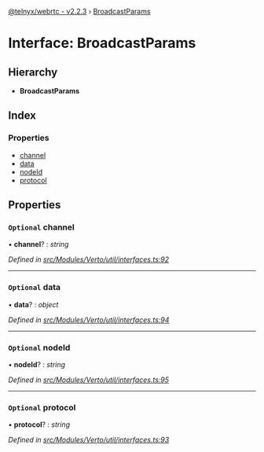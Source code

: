 [@telnyx/webrtc - v2.2.3](../README.md) › [BroadcastParams](broadcastparams.md)

# Interface: BroadcastParams

## Hierarchy

* **BroadcastParams**

## Index

### Properties

* [channel](broadcastparams.md#optional-channel)
* [data](broadcastparams.md#optional-data)
* [nodeId](broadcastparams.md#optional-nodeid)
* [protocol](broadcastparams.md#optional-protocol)

## Properties

### `Optional` channel

• **channel**? : *string*

*Defined in [src/Modules/Verto/util/interfaces.ts:92](https://github.com/team-telnyx/webrtc/blob/main/packages/js/src/Modules/Verto/util/interfaces.ts#L92)*

___

### `Optional` data

• **data**? : *object*

*Defined in [src/Modules/Verto/util/interfaces.ts:94](https://github.com/team-telnyx/webrtc/blob/main/packages/js/src/Modules/Verto/util/interfaces.ts#L94)*

___

### `Optional` nodeId

• **nodeId**? : *string*

*Defined in [src/Modules/Verto/util/interfaces.ts:95](https://github.com/team-telnyx/webrtc/blob/main/packages/js/src/Modules/Verto/util/interfaces.ts#L95)*

___

### `Optional` protocol

• **protocol**? : *string*

*Defined in [src/Modules/Verto/util/interfaces.ts:93](https://github.com/team-telnyx/webrtc/blob/main/packages/js/src/Modules/Verto/util/interfaces.ts#L93)*
